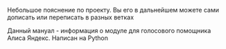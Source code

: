 Небольшое пояснение по проекту. Вы его в дальнейшем можете сами дописать или переписать в разных ветках

Данный мануал - информация о модуле для голосового помощника Алиса Яндекс. Написан на Python